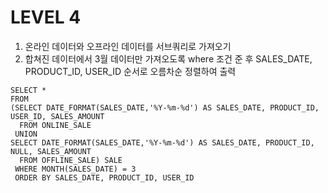 # LEVEL 4
1. 온라인 데이터와 오프라인 데이터를 서브쿼리로 가져오기
2. 합쳐진 데이터에서 3월 데이터만 가져오도록 where 조건 준 후 SALES_DATE, PRODUCT_ID, USER_ID 순서로 오름차순 정렬하여 출력


```mysql
SELECT *
FROM
(SELECT DATE_FORMAT(SALES_DATE,'%Y-%m-%d') AS SALES_DATE, PRODUCT_ID, USER_ID, SALES_AMOUNT
  FROM ONLINE_SALE 
 UNION
SELECT DATE_FORMAT(SALES_DATE,'%Y-%m-%d') AS SALES_DATE, PRODUCT_ID, NULL, SALES_AMOUNT
  FROM OFFLINE_SALE) SALE
 WHERE MONTH(SALES_DATE) = 3
 ORDER BY SALES_DATE, PRODUCT_ID, USER_ID
 ```
